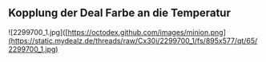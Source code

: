 ## Kopplung der Deal Farbe an die Temperatur
![2299700_1.jpg]([https://octodex.github.com/images/minion.png](https://static.mydealz.de/threads/raw/Cx30i/2299700_1/fs/895x577/qt/65/2299700_1.jpg)  
